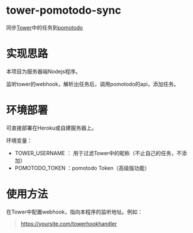 # tower-pomotodo-sync

同步[Tower](https://tower.im/)中的任务到[pomotodo](https://pomotodo.com)

# 实现思路

本项目为服务器端Nodejs程序。

监听tower的webhook，解析出任务后，调用pomotodo的api，添加任务。

# 环境部署

可直接部署在Heroku或自建服务器上。

环境变量：

- TOWER_USERNAME ： 用于过滤Tower中的昵称（不止自己的任务，不添加）
- POMOTODO_TOKEN ：pomotodo Token（高级版功能）

# 使用方法

在Tower中配置webhook，指向本程序的监听地址。例如：

> https://yoursite.com/towerhookhandler



